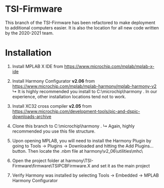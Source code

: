 # TSI-Firmware

This branch of the TSI-Firmware has been refactored to make deployment to additional computers easier. It is also the location for all new code written by the 2020-2021 team. 

# Installation

1. Install MPLAB X IDE from https://www.microchip.com/mplab/mplab-x-ide

2. Install Harmony Configurator **v2.06** from https://www.microchip.com/mplab/mplab-harmony/mplab-harmony-v2
  ↳ It is highly recommended you install to C:\microchip\harmony . In our experience, other installation locations tend not to work. 
  
3. Install XC32 cross compiler **v2.05** from https://www.microchip.com/development-tools/pic-and-dspic-downloads-archive

4. Clone this branch to C:\microchip\harmony .
  ↳ Again,  highly recommended you use this file structure.
  
5. Upon opening MPLAB, you will need to install the Harmony Plugin by going to Tools -> Plugins -> Downloaded and hitting the Add Plugins... button. Then locate the .nbm file at harmony\v2_06\utilities\mhc\

6. Open the project folder at harmony\TSI-Firmware\firmware\TSIPCBFirmware.X and set it as the main project

7. Verify Harmony was installed by selecting Tools -> Embedded -> MPLAB Harmony Configurator

